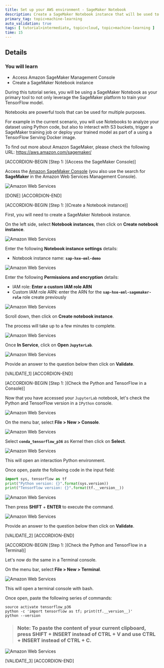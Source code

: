 ```yaml
---
title: Set up your AWS environment - SageMaker Notebook
description: Create a SageMaker Notebook instance that will be used to complete this tutorial series.
primary_tag: topic>machine-learning
auto_validation: true
tags: [ tutorial>intermediate, topic>cloud, topic>machine-learning ]
time: 15
---
```


## Details
### You will learn  
  - Access Amazon SageMaker Management Console
  - Create a SageMaker Notebook instance

During this tutorial series, you will be using a SageMaker Notebook as your primary tool to not only leverage the SageMaker platform to train your TensorFlow model.

Notebooks are powerful tools that can be used for multiple purposes.

For example in the current scenario, you will use Notebooks to analyze your dataset using Python code, but also to interact with S3 buckets, trigger a SageMaker training job or deploy your trained model as part of a using a TensorFlow Serving Docker image.

To find out more about Amazon SageMaker, please check the following URL: <https://aws.amazon.com/sagemaker/>

[ACCORDION-BEGIN [Step 1: ](Access the SageMaker Console)]

Access the <a href="https://console.aws.amazon.com/sagemaker" target="&#95;blank">Amazon SageMaker Console</a> (you also use the search for **SageMaker** in the Amazon Web Services Management Console).

![Amazon Web Services](sagemaker-01.png)

[DONE]
[ACCORDION-END]

[ACCORDION-BEGIN [Step 1: ](Create a Notebook instance)]

First, you will need to create a SageMaker Notebook instance.

On the left side, select **Notebook instances**, then click on **Create notebook instance**.

![Amazon Web Services](sagemaker-02.png)

Enter the following **Notebook instance settings** details:

 - Notebook instance name: **`sap-hxe-eml-demo`**

![Amazon Web Services](sagemaker-03-0.png)

Enter the following **Permissions and encryption** details:

 - IAM role: **Enter a custom IAM role ARN**
 - Custom IAM role ARN: enter the ARN for the **`sap-hxe-eml-sagemaker-role`** role create previously

![Amazon Web Services](sagemaker-03-1.png)

Scroll down, then click on **Create notebook instance**.

The process will take up to a few minutes to complete.

![Amazon Web Services](sagemaker-04.png)

Once **In Service**, click on **Open `JupyterLab`**.

![Amazon Web Services](sagemaker-05.png)

Provide an answer to the question below then click on **Validate**.

[VALIDATE_1]
[ACCORDION-END]

[ACCORDION-BEGIN [Step 1: ](Check the Python and TensorFlow in a Console)]

Now that you have accessed your `JupyterLab` notebook, let's check the Python and TensorFlow version in a `IPython` console.

![Amazon Web Services](sagemaker-06.png)

On the menu bar, select **File > New > Console**.

![Amazon Web Services](sagemaker-07.png)

Select **`conda_tensorflow_p36`** as Kernel then click on **Select**.

![Amazon Web Services](sagemaker-08.png)

This will open an interaction Python environment.

Once open, paste the following code in the input field:

```Python
import sys, tensorflow as tf
print("Python version: {}".format(sys.version))
print("TensorFlow version: {}".format(tf.__version__))
```

![Amazon Web Services](sagemaker-09.png)

Then press **SHIFT** + **ENTER** to execute the command.

![Amazon Web Services](sagemaker-10.png)

Provide an answer to the question below then click on **Validate**.

[VALIDATE_2]
[ACCORDION-END]

[ACCORDION-BEGIN [Step 1: ](Check the Python and TensorFlow in a Terminal)]

Let's now do the same in a Terminal console.

On the menu bar, select **File > New > Terminal**.

![Amazon Web Services](sagemaker-07.png)

This will open a terminal console with bash.

Once open, paste the following series of commands:

```shell
source activate tensorflow_p36
python -c 'import tensorflow as tf; print(tf.__version__)'
python --version
```

> ### **Note:** To paste the content of your current clipboard, press **SHIFT** + **INSERT** instead of CTRL + V and use **CTRL** + **INSERT** instead of CTRL + C.

![Amazon Web Services](sagemaker-11.png)

[VALIDATE_3]
[ACCORDION-END]
